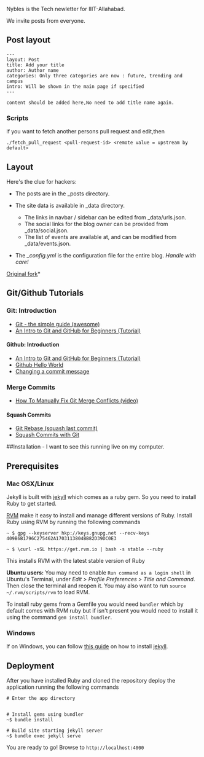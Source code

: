 Nybles is the Tech newletter for IIIT-Allahabad. 

We invite posts from everyone.

## Post layout

```
---
layout: Post
title: Add your title
author: Author name
categories: Only three categories are now : future, trending and campus
intro: Will be shown in the main page if specified
---

content should be added here,No need to add title name again.

```

### Scripts 

if you want to fetch another persons pull request and edit,then 

` ./fetch_pull_request <pull-request-id> <remote value = upstream by default> `

## Layout

Here's the clue for hackers:
* The posts are in the \_posts directory.
* The site data is available in \_data directory.
  - The links in navbar / sidebar can be edited from \_data/urls.json.
  - The social links for the blog owner can be provided from \_data/social.json.
  - The list of events are available at, and can be modified from \_data/events.json.

* The *\_config.yml* is the configuration file for the entire blog. *Handle with care!*


[Original fork](https://codeasashu.github.io/hcz-jekyll-blog/)*

## Git/Github Tutorials

### Git: Introduction

- [Git - the simple guide (awesome)](http://rogerdudler.github.io/git-guide/)
- [An Intro to Git and GitHub for Beginners (Tutorial)](http://product.hubspot.com/blog/git-and-github-tutorial-for-beginners)

#### Github: Introduction

- [An Intro to Git and GitHub for Beginners (Tutorial)](http://product.hubspot.com/blog/git-and-github-tutorial-for-beginners)
- [Github Hello World](https://guides.github.com/activities/hello-world/)
- [Changing a commit message](https://help.github.com/articles/changing-a-commit-message/)

### Merge Commits

- [How To Manually Fix Git Merge Conflicts (video)](https://www.youtube.com/watch?v=g8BRcB9NLp4)

#### Squash Commits

- [Git Rebase (squash last commit)](https://www.youtube.com/watch?v=qh9KtjfjzCU)
- [Squash Commits with Git](https://davidwalsh.name/squash-commits-git)

##Installation - I want to see this running live on my computer.

## Prerequisites
### Mac OSX/Linux
Jekyll is built with [jekyll](https://jekyllrb.com/) which comes as a ruby gem. So you need to install Ruby to get started.

[RVM](https://rvm.io/) make it easy to install and manage different versions of Ruby. Install Ruby using RVM by running the following commands

```
~ $ gpg --keyserver hkp://keys.gnupg.net --recv-keys 409B6B1796C275462A1703113804BB82D39DC0E3

~ $ \curl -sSL https://get.rvm.io | bash -s stable --ruby
```

This installs RVM with the latest stable version of Ruby

**Ubuntu users:** You may need to enable `Run command as a login shell` in Ubuntu's Terminal, under _Edit > Profile Preferences > Title and Command_. Then close the terminal and reopen it. You may also want to run `source ~/.rvm/scripts/rvm` to load RVM.

To install ruby gems from a Gemfile you would need `bundler` which by default comes with RVM ruby but if isn't present you would need to install it using the command `gem install bundler`.

### Windows

If on Windows, you can follow [this guide](https://jekyllrb.com/docs/windows/) on how to install [jekyll](https://jekyllrb.com/).

## Deployment
After you have installed Ruby and cloned the repository deploy the application running the following commands
```
# Enter the app directory


# Install gems using bundler
~$ bundle install

# Build site starting jekyll server
~$ bundle exec jekyll serve
```

You are ready to go! Browse to `http://localhost:4000` 
